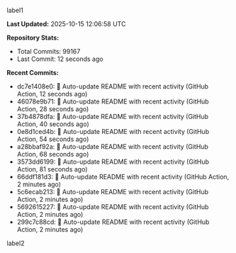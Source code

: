 
label1 
<!-- ACTIVITY_START -->
**Last Updated:** 2025-10-15 12:06:58 UTC

**Repository Stats:**
- Total Commits: 99167
- Last Commit: 12 seconds ago

**Recent Commits:**
- dc7e1408e0: 🤖 Auto-update README with recent activity (GitHub Action, 12 seconds ago)
- 46078e9b71: 🤖 Auto-update README with recent activity (GitHub Action, 28 seconds ago)
- 37b4878dfa: 🤖 Auto-update README with recent activity (GitHub Action, 40 seconds ago)
- 0e8d1ced4b: 🤖 Auto-update README with recent activity (GitHub Action, 54 seconds ago)
- a28bbaf92a: 🤖 Auto-update README with recent activity (GitHub Action, 68 seconds ago)
- 3573dd6199: 🤖 Auto-update README with recent activity (GitHub Action, 81 seconds ago)
- 66ddf181d3: 🤖 Auto-update README with recent activity (GitHub Action, 2 minutes ago)
- 5c6ecab213: 🤖 Auto-update README with recent activity (GitHub Action, 2 minutes ago)
- 5692615227: 🤖 Auto-update README with recent activity (GitHub Action, 2 minutes ago)
- 299c7c88cd: 🤖 Auto-update README with recent activity (GitHub Action, 2 minutes ago)
<!-- ACTIVITY_END -->

label2
